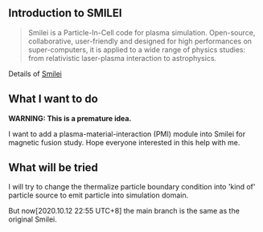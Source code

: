## Introduction to SMILEI
>Smilei is a Particle-In-Cell code for plasma simulation. Open-source, collaborative, user-friendly and designed for high performances on super-computers, it is applied to a wide range of physics studies: from relativistic laser-plasma interaction to astrophysics.

Details of [Smilei](http://www.maisondelasimulation.fr/smilei/index.html) 
## What I want to do
**WARNING: This is a premature idea.**

I want to add a plasma-material-interaction (PMI) module into Smilei for magnetic fusion study. Hope everyone interested in this help with me.

## What will be tried
I will try to change the thermalize particle boundary condition into 'kind of' particle source to emit particle into simulation domain.

But now[2020.10.12 22:55 UTC+8] the main branch is the same as the original Smilei.